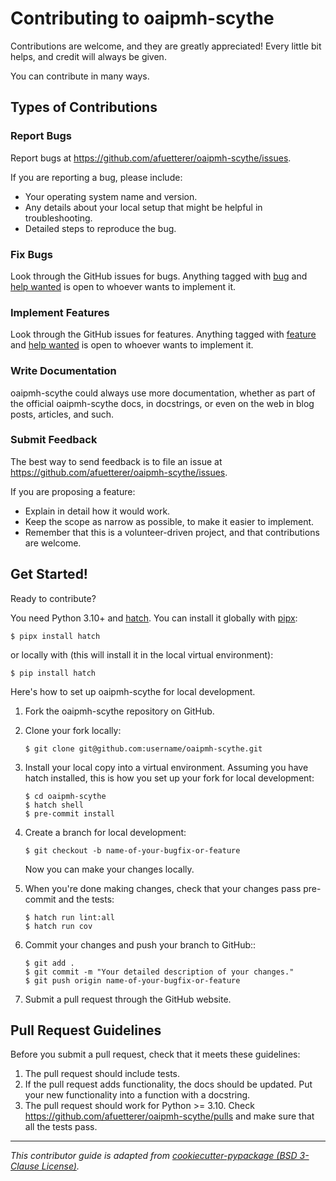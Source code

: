 # Contributing to oaipmh-scythe

Contributions are welcome, and they are greatly appreciated! Every little bit helps, and credit will always be given.

You can contribute in many ways.

## Types of Contributions

### Report Bugs

Report bugs at https://github.com/afuetterer/oaipmh-scythe/issues.

If you are reporting a bug, please include:

- Your operating system name and version.
- Any details about your local setup that might be helpful in troubleshooting.
- Detailed steps to reproduce the bug.

### Fix Bugs

Look through the GitHub issues for bugs. Anything tagged with [bug][bug-issues] and [help wanted][help-wanted-issues] is
open to whoever wants to implement it.

### Implement Features

Look through the GitHub issues for features. Anything tagged with [feature][feature-issues] and
[help wanted][help-wanted-issues] is open to whoever wants to implement it.

### Write Documentation

oaipmh-scythe could always use more documentation, whether as part of the official oaipmh-scythe docs, in docstrings, or
even on the web in blog posts, articles, and such.

### Submit Feedback

The best way to send feedback is to file an issue at <https://github.com/afuetterer/oaipmh-scythe/issues>.

If you are proposing a feature:

- Explain in detail how it would work.
- Keep the scope as narrow as possible, to make it easier to implement.
- Remember that this is a volunteer-driven project, and that contributions are welcome.

## Get Started!

Ready to contribute?

You need Python 3.10+ and [hatch](https://github.com/pypa/hatch). You can install it globally with
[pipx](https://github.com/pypa/pipx):

```console
$ pipx install hatch
```

or locally with (this will install it in the local virtual environment):

```console
$ pip install hatch
```

Here's how to set up oaipmh-scythe for local development.

1. Fork the oaipmh-scythe repository on GitHub.

2. Clone your fork locally:

    ```console
    $ git clone git@github.com:username/oaipmh-scythe.git
    ```

3. Install your local copy into a virtual environment. Assuming you have hatch installed, this is how you set up your
    fork for local development:

    ```console
    $ cd oaipmh-scythe
    $ hatch shell
    $ pre-commit install
    ```

4. Create a branch for local development:

    ```console
    $ git checkout -b name-of-your-bugfix-or-feature
    ```

    Now you can make your changes locally.

5. When you're done making changes, check that your changes pass pre-commit and the tests:

    ```console
    $ hatch run lint:all
    $ hatch run cov
    ```

6. Commit your changes and push your branch to GitHub::

    ```console
    $ git add .
    $ git commit -m "Your detailed description of your changes."
    $ git push origin name-of-your-bugfix-or-feature
    ```

7. Submit a pull request through the GitHub website.

## Pull Request Guidelines

Before you submit a pull request, check that it meets these guidelines:

1. The pull request should include tests.
2. If the pull request adds functionality, the docs should be updated. Put your new functionality into a function with a
    docstring.
3. The pull request should work for Python >= 3.10. Check https://github.com/afuetterer/oaipmh-scythe/pulls and make
    sure that all the tests pass.

---

*This contributor guide is adapted from
[cookiecutter-pypackage (BSD 3-Clause License)](https://github.com/audreyfeldroy/cookiecutter-pypackage/blob/master/%7B%7Bcookiecutter.project_slug%7D%7D/CONTRIBUTING.rst).*

<!-- Refs -->

[bug-issues]: https://github.com/afuetterer/oaipmh-scythe/labels/type%3A%20bug
[feature-issues]: https://github.com/afuetterer/oaipmh-scythe/labels/type%3A%20feature
[help-wanted-issues]: https://github.com/afuetterer/oaipmh-scythe/labels/help%20wanted

